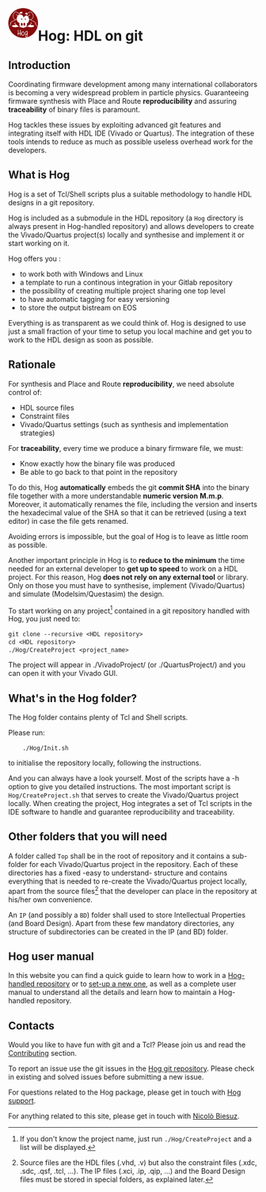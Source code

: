 <img style="float: left;" width="60" src="./custom/assets/images/hog.png">  


# Hog: HDL on git

## Introduction
Coordinating firmware development among many international collaborators is becoming a very widespread problem in particle physics. Guaranteeing firmware synthesis with Place and Route **reproducibility** and assuring **traceability** of binary files is paramount.

Hog tackles these issues by exploiting advanced git features and integrating itself with HDL IDE (Vivado or Quartus). The integration of these tools intends to reduce as much as possible useless overhead work for the developers.

## What is Hog
Hog is a set of Tcl/Shell scripts plus a suitable methodology to handle HDL designs in a git repository.

Hog is included as a submodule in the HDL repository (a `Hog` directory is always present in Hog-handled repository) and allows developers to create the Vivado/Quartus project(s) locally and synthesise and implement it or start working on it.

Hog offers you :
- to work both with Windows and Linux
- a template to run a continous integration in your Gitlab repository
- the possibility of creating multiple project sharing one top level
- to have automatic tagging for easy versioning
- to store the output bistream on EOS

Everything is as transparent as we could think of. Hog is designed to use just a small fraction of your time to setup you local machine and get you to work to the HDL design as soon as possible.


## Rationale
For synthesis and Place and Route **reproducibility**, we need absolute control of:

- HDL source files
- Constraint files
- Vivado/Quartus settings (such as synthesis and implementation strategies)

For **traceability**, every time we produce a binary firmware file, we must:

- Know exactly how the binary file was produced
- Be able to go back to that point in the repository

To do this, Hog **automatically** embeds the git **commit SHA** into the binary file together with a more understandable **numeric version** __M.m.p__. Moreover, it automatically renames the file, including the version and inserts the hexadecimal value of the SHA so that it can be retrieved (using a text editor) in case the file gets renamed.

Avoiding errors is impossible, but the goal of Hog is to leave as little room as possible.

Another important principle in Hog is to **reduce to the minimum** the time needed for an external developer to **get up to speed** to work on a HDL project.
For this reason, Hog **does not rely on any external tool** or library. Only on those you must have to synthesise, implement (Vivado/Quartus) and simulate (Modelsim/Questasim) the design.

To start working on any project[^1] contained in a git repository handled with Hog, you just need to:

```console
git clone --recursive <HDL repository>
cd <HDL repository>
./Hog/CreateProject <project_name>
```
The project will appear in ./VivadoProject/<project>  (or ./QuartusProject/<project>) and you can open it with your Vivado GUI.

[^1]: If you don't know the project name, just run `./Hog/CreateProject` and a list will be displayed.

## What's in the Hog folder?
The Hog folder contains plenty of Tcl and Shell scripts. 

Please run:
```console
	./Hog/Init.sh
```
to initialise the repository locally, following the instructions.

And you can always have a look yourself. Most of the scripts have a -h option to give you detailed instructions.
The most important script is `Hog/CreateProject.sh` that serves to create the Vivado/Quartus project locally. When creating the project, Hog integrates a set of Tcl scripts in the IDE software to handle and guarantee reproducibility and traceability.


## Other folders that you will need

A folder called `Top` shall be in the root of repository and it contains a sub-folder for each Vivado/Quartus project in the repository. Each of these directories has a fixed -easy to understand- structure and contains everything that is needed to re-create the Vivado/Quartus project locally, apart from the source files[^2] that the developer can place in the repository at his/her own convenience.
[^2]:Source files are the HDL files (.vhd, .v) but also the constraint files (.xdc, .sdc, .qsf, .tcl, ...). The IP files (.xci, .ip, .qip, ...) and the Board Design files must be stored in special folders, as explained later.

An `IP` (and possibly a `BD`) folder shall used to store Intellectual Properties (and Board Design). Apart from these few mandatory directories, any structure of subdirectories can be created in the IP (and BD) folder.


## Hog user manual

In this website you can find a quick guide to learn how to work in a [Hog-handled repository](01-Getting-Started/01-existingProjects) or to [set-up a new one](01-Getting-Started/03-setupNewHogProject), as well as a complete user manual to understand all the details and learn how to maintain a Hog-handled repository.


## Contacts
Would you like to have fun with git and a Tcl? Please join us and read the [Contributing](03-Contributing) section.

To report an issue use the git issues in the [Hog git repository](https://gitlab.cern.ch/hog/Hog).
Please check in existing and solved issues before submitting a new issue.

For questions related to the Hog package, please get in touch with [Hog support](mailto:hog@cern.ch).

For anything related to this site, please get in touch with [Nicolò Biesuz](mailto:nbiesuz@cern.ch).

